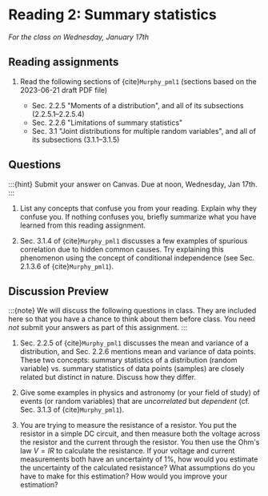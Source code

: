 # Reading 2: Summary statistics

*For the class on Wednesday, January 17th*

## Reading assignments

1. Read the following sections of {cite}`Murphy_pml1` (sections based on the 2023-06-21 draft PDF file)

   - Sec. 2.2.5 "Moments of a distribution", and all of its subsections (2.2.5.1–2.2.5.4)
   - Sec. 2.2.6 "Limitations of summary statistics"
   - Sec. 3.1 "Joint distributions for multiple random variables", and all of its subsections (3.1.1–3.1.5)

## Questions

:::{hint}
Submit your answer on Canvas. Due at noon, Wednesday, Jan 17th.
:::

1. List any concepts that confuse you from your reading. Explain why they confuse you.
   If nothing confuses you, briefly summarize what you have learned from this reading assignment.

2. Sec. 3.1.4 of {cite}`Murphy_pml1` discusses a few examples of spurious correlation due to hidden common causes.
   Try explaining this phenomenon using the concept of conditional independence (see Sec. 2.1.3.6 of {cite}`Murphy_pml1`).

## Discussion Preview

:::{note}
We will discuss the following questions in class. They are included here so that you have a chance to think about them before class.
You need _not_ submit your answers as part of this assignment.
:::

1. Sec. 2.2.5 of {cite}`Murphy_pml1` discusses the mean and variance of a distribution, and Sec. 2.2.6 mentions mean and variance of data points.
   These two concepts: summary statistics of a distribution (random variable) vs. summary statistics of data points (samples) are closely related but distinct in nature.
   Discuss how they differ.

2. Give some examples in physics and astronomy (or your field of study)
   of events (or random variables) that are *uncorrelated* but *dependent*
   (cf. Sec. 3.1.3 of {cite}`Murphy_pml1`).

3. You are trying to measure the resistance of a resistor.
   You put the resistor in a simple DC circuit, and then measure both the voltage across the resistor and the current through the resistor.
   You then use the Ohm's law $V=IR$ to calculate the resistance.
   If your voltage and current measurements both have an uncertainty of 1%, how would you estimate the uncertainty of the calculated resistance?
   What assumptions do you have to make for this estimation? How would you improve your estimation?
